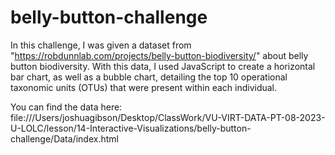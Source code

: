 # belly-button-challenge
In this challenge, I was given a dataset from "https://robdunnlab.com/projects/belly-button-biodiversity/" about belly button biodiversity. With this data, I used JavaScript to create a horizontal bar chart, as well as a bubble chart, detailing the top 10 operational taxonomic units (OTUs) that were present within each individual.

You can find the data here: file:///Users/joshuagibson/Desktop/ClassWork/VU-VIRT-DATA-PT-08-2023-U-LOLC/lesson/14-Interactive-Visualizations/belly-button-challenge/Data/index.html
